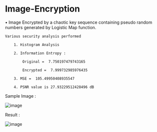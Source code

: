 # Image-Encryption
• Image Encrypted by a chaotic key sequence containing pseudo random numbers generated by Logistic
Map function.

    Various security analysis performed

        1. Histogram Analysis

        2. Information Entropy :

            Original =  7.750197479743165

            Encrypted =  7.999732985976435

        3. MSE =  105.49950408935547

        4. PSNR value is 27.93229512428496 dB

Sample Image :

   ![image](https://user-images.githubusercontent.com/43861831/126436512-8bc9013f-3ad9-40eb-87aa-441ee4554c59.png)

Result :

   ![image](https://user-images.githubusercontent.com/43861831/126436541-417780c9-ab49-4db4-ac09-9991dd176a7c.png)
